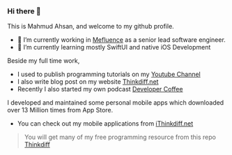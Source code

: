 ### Hi there 👋
This is Mahmud Ahsan, and welcome to my github profile. 

- 🔭 I’m currently working in [Mefluence](https://www.mefluence.com/) as a senior lead software engineer.
- 🌱 I’m currently learning mostly SwiftUI and native iOS Development

Beside my full time work, 
- I used to publish programming tutorials on my [Youtube Channel](https://www.youtube.com/channel/UCtHlgyUw0wLE5Ous9swfFlg)
- I also write blog post on my website [Thinkdiff.net](http://thinkdiff.net)
- Recently I also started my own podcast [Developer Coffee](https://anchor.fm/mahmud-ahsan)

I developed and maintained some personal mobile apps which downloaded over 13 Million times from App Store. 
- You can check out my mobile applications from [iThinkdiff.net](https://ithinkdiff.net ) 

> You will get many of my free programming resource from this repo [Thinkdiff](https://github.com/mahmudahsan/thinkdiff)

<!--
**mahmudahsan/mahmudahsan** is a ✨ _special_ ✨ repository because its `README.md` (this file) appears on your GitHub profile.

Here are some ideas to get you started:

- 🔭 I’m currently working on ...
- 🌱 I’m currently learning ...
- 👯 I’m looking to collaborate on ...
- 🤔 I’m looking for help with ...
- 💬 Ask me about ...
- 📫 How to reach me: ...
- 😄 Pronouns: ...
- ⚡ Fun fact: ...
-->
